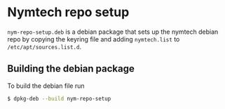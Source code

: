 # Nymtech repo setup

`nym-repo-setup.deb` is a debian package that sets up the nymtech debian repo by copying the keyring file and adding `nymtech.list` to `/etc/apt/sources.list.d`.

## Building the debian package

To build the debian file run

```sh
$ dpkg-deb --build nym-repo-setup
```

